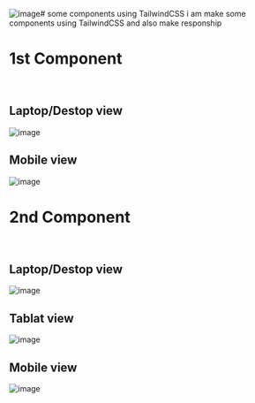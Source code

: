 ![image](https://github.com/harshwardhanahirwar/some-components-using-TailwindCSS/assets/145853599/ba8308aa-2d8d-4b31-a298-e8ae2a9aab43)# some components using TailwindCSS
 i am make some components using TailwindCSS and also make responship
<h1>1st Component</h1> <br>
<h2>Laptop/Destop view</h2>

<img>![image](https://github.com/harshwardhanahirwar/some-components-using-TailwindCSS/assets/145853599/4da5bf31-46bc-4250-8beb-8ee9483969d5)<img>

<h2>Mobile view</h2>

![image](https://github.com/harshwardhanahirwar/some-components-using-TailwindCSS/assets/145853599/d1383704-15be-43e7-b2a6-0f359bb5fa1e)

<h1>2nd Component</h1> <br>
<h2>Laptop/Destop view</h2>

![image](https://github.com/harshwardhanahirwar/some-components-using-TailwindCSS/assets/145853599/8924b521-dcf3-4abf-b68d-ed0b03215cfe)

<h2>Tablat view</h2>

![image](https://github.com/harshwardhanahirwar/some-components-using-TailwindCSS/assets/145853599/f7d5dfbb-10ab-4eb9-8908-5bf1d001c00c)

<h2>Mobile view</h2>

![image](https://github.com/harshwardhanahirwar/some-components-using-TailwindCSS/assets/145853599/78c9110d-6c2d-4e57-a7af-af5157d58c20)




